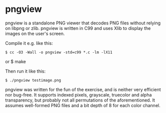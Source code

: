 pngview
=======

pngview is a standalone PNG viewer that decodes PNG files without
relying on libpng or zlib. pngview is written in C99 and uses Xlib to
display the images on the user's screen.

Compile it e.g. like this:

    $ cc -O3 -Wall -o pngview -std=c99 *.c -lm -lX11
or
    $ make

Then run it like this:

    $ ./pngview testimage.png

pngview was written for the fun of the exercise, and is neither very
efficient nor bug-free. It supports indexed pixels, grayscale, truecolor
and alpha transparency, but probably not all permutations of the
aforementioned. It assumes well-formed PNG files and a bit depth of 8
for each color channel.
